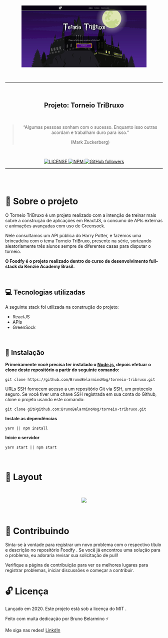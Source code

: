 <p align="center">
  <img alt="Launchbase" src="./src/assets/images/torneiotribruxo-home.png" width="400px" />
</p>
<br>
<hr>
<br>

<h2 align="center">
  Projeto: Torneio TriBruxo
</h2>
<br>

<blockquote align="center">“Algumas pessoas sonham com o sucesso. Enquanto isso outras acordam e trabalham duro para isso.”

(Mark Zuckerberg)</blockquote>
<br>


<p align="center">

  <a href="LICENSE">
    <img alt="LICENSE" src="https://img.shields.io/npm/l/express">
  </a>
  <a href="NPM">
    <img alt="NPM" src="https://img.shields.io/npm/v/npm">
  </a>
  <a href="GitHub followers">
    <img alt="GitHub followers" src="https://img.shields.io/github/followers/BrunoBelarminoNog?style=social">
  </a>
</p>
<hr>
<br>
<br>

# :rocket: Sobre o projeto

O Torneio TriBruxo é um projeto realizado com a intenção de treinar mais sobre a construção de aplicações em ReactJS, o consumo de APIs externas e animações avançadas com uso de Greensock. 

Nele consultamos um API pública do Harry Potter, e fazemos uma brincadeira com o tema Torneio TriBruxo, presente na série, sorteando aleatoriamente três alunos sempre de diferentes casas para disputar o torneio. 

**O Foodfy é o projeto realizado dentro do curso de desenvolvimento full-stack da Kenzie Academy Brasil.**

<br>

## :computer: Tecnologias utilizadas
A seguinte stack foi utilizada na construção do projeto:

- ReactJS
- APIs
- GreenSock

<br>

## :construction_worker: Instalação

**Primeiramente você precisa ter instalado o [Node.js](https://nodejs.org/en/download/), depois efetuar o clone deste repositório a partir do seguinte comando:**

```
git clone https://github.com/BrunoBelarminoNog/torneio-tribruxo.git
```

URLs SSH fornecem acesso a um repositório Git via SSH, um protocolo seguro. Se você tiver uma chave SSH registrada em
sua conta do Github, clone o projeto usando este comando:

```
git clone git@github.com:BrunoBelarminoNog/torneio-tribruxo.git
```

**Instale as dependências**

```
yarn || npm install
```


**Inicie o servidor**

```
yarn start || npm start
```


<br>


# :art: Layout

<br />
<p align="center">
  <img src="./src/assets/images/home.gif" />
</p>
<br />



# :pushpin: Contribuindo

Sinta-se à vontade para registrar um novo problema com o respectivo título e descrição no repositório Foodfy . Se você já encontrou uma solução para o problema, eu adoraria revisar sua solicitação de pull!

Verifique a página de contribuição para ver os melhores lugares para registrar problemas, iniciar discussões e começar a contribuir.


# :unlock: Licença
Lançado em 2020. Este projeto está sob a licença do MIT .

Feito com muita dedicação por Bruno Belarmino :zap:

Me siga nas redes! [LinkdIn](https://www.linkedin.com/in/bruno-belarmino-nog/)